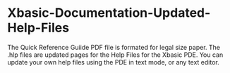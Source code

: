 # Xbasic-Documentation-Updated-Help-Files
The Quick Reference Guiide PDF file is formated for legal size paper.  The .hlp files are updated pages for the Help Files for the Xbasic PDE. You can update your own help files using the PDE in text mode, or any text editor.
